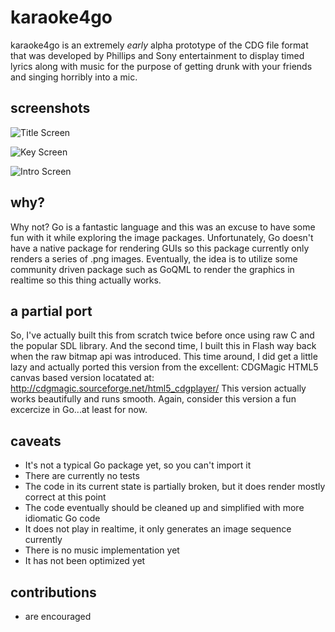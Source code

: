 karaoke4go
===============

karaoke4go is an extremely *early* alpha prototype of the CDG file format that was developed by Phillips and Sony entertainment to display timed lyrics along with music for the purpose of getting drunk with your friends and singing horribly into a mic.

## screenshots

![Title Screen](../master/screenshots/title.png?raw=true)

![Key Screen](../master/screenshots/key.png?raw=true)

![Intro Screen](../master/screenshots/intro.png?raw=true)


## why?

Why not? Go is a fantastic language and this was an excuse to have some fun with it while exploring the image packages.  Unfortunately, Go doesn't have a native package for rendering GUIs so this package currently only renders a series of .png images.  Eventually, the idea is to utilize some community driven package such as GoQML to render the graphics in realtime so this thing actually works.

## a partial port

So, I've actually built this from scratch twice before once using raw C and the popular SDL library.  And the second time, I built this in Flash way back when the raw bitmap api was introduced.  This time around, I did get a little lazy and actually ported this version from the excellent: CDGMagic HTML5 canvas based version locatated at: http://cdgmagic.sourceforge.net/html5_cdgplayer/  This version actually works beautifully and runs smooth.  Again, consider this version a fun excercize in Go...at least for now.

## caveats


* It's not a typical Go package yet, so you can't import it
* There are currently no tests
* The code in its current state is partially broken, but it does render mostly correct at this point
* The code eventually should be cleaned up and simplified with more idiomatic Go code
* It does not play in realtime, it only generates an image sequence currently
* There is no music implementation yet
* It has not been optimized yet

## contributions

* are encouraged



